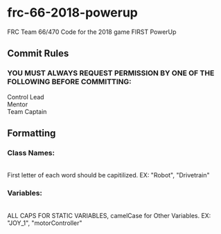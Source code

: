 # frc-66-2018-powerup
FRC Team 66/470 Code for the 2018 game FIRST PowerUp<br/>
**<h2>Commit Rules</h2>**
<h3>YOU MUST ALWAYS REQUEST PERMISSION BY ONE OF THE FOLLOWING BEFORE COMMITTING:</h3>
Control Lead<br/>
Mentor<br/>
Team Captain<br/>

**<h2>Formatting</h2>**
<h3>Class Names:</h3> <br/> First letter of each word should be capitilized. EX: "Robot", "Drivetrain"<br/>
<h3>Variables:</h3> <br/> ALL CAPS FOR STATIC VARIABLES, camelCase for Other Variables. EX: "JOY_1", "motorController"<br/>
